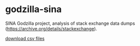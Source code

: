 # godzilla-sina
SINA Godzilla project, analysis of stack exchange data dumps (https://archive.org/details/stackexchange).


[download csv files](data/download_csvs.md)
